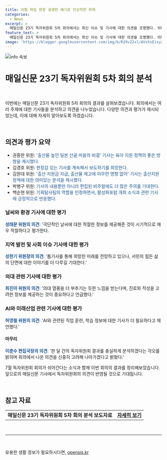 ```yaml
---
title: 의협 파업 현장 생생한 얘기로 인상적한 취재
categories:
  - News
excerpt: >
  매일신문 23기 독자위원회 5차 회의에서는 최신 이슈 및 기사에 대한 의견을 조명했다. 의대 열풍 부추기는 기사를 조심할 필요가 있다는 지적과 함께, 출산율 상승을 위한 육아 지원의 중요성을 강조하는 내용이 인상적이었다. 또한, 의사협회 파업 관련 소식부터 지역 관광 프로그램의 홍보까지 다양한 주제를 다뤘다. 미래산업과 관련된 AI 기사들 또한 다뤘으며, 후속 보도를 기대했다. 다음 회의는 7월에 개최 예정이다. (요약문 종료)
feature_text: >
  매일신문 23기 독자위원회 5차 회의에서는 최신 이슈 및 기사에 대한 의견을 조명했다. 의대 열풍 부추기는 기사를 조심할 필요가 있다는 지적과 함께, 출산율 상승을 위한 육아 지원의 중요성을 강조하는 내용이 인상적이었다. 또한, 의사협회 파업 관련 소식부터 지역 관광 프로그램의 홍보까지 다양한 주제를 다뤘다. 미래산업과 관련된 AI 기사들 또한 다뤘으며, 후속 보도를 기대했다. 다음 회의는 7월에 개최 예정이다. (요약문 종료)
image: 'https://blogger.googleusercontent.com/img/b/R29vZ2xl/AVvXsEixyZcFfHzMRdzZMjFBmAUKJYCLCGyLL1o632UiGVXcaFdKo_bkvkuCioo0uUKlGfBVcT3P84aROyZIXSBEx3Aw5nCQ3pTgDom1WDC4m8eifvWiAmWEEVb4x6G_l8C0QH225ldMjyaFvpxGEBGNO37VmDTDMHGhJPq73UglMfDca1-0aw/s1600/blogspot.png'
---
```


<p><img src="https://blogger.googleusercontent.com/img/b/R29vZ2xl/AVvXsEixyZcFfHzMRdzZMjFBmAUKJYCLCGyLL1o632UiGVXcaFdKo_bkvkuCioo0uUKlGfBVcT3P84aROyZIXSBEx3Aw5nCQ3pTgDom1WDC4m8eifvWiAmWEEVb4x6G_l8C0QH225ldMjyaFvpxGEBGNO37VmDTDMHGhJPq73UglMfDca1-0aw/s1600/blogspot.png" alt="info 속보" /></p>

<h1>매일신문 23기 독자위원회 5차 회의 분석</h1>

<p data-ke-size="size16">&nbsp;</p>

<p>이번에는 매일신문 23기 독자위원회 5차 회의의 결과를 살펴보겠습니다. 회의에서는 여러 주제에 대한 기사들을 분석하고 의견을 나누었습니다. 다양한 의견과 평가가 제시되었는데, 이에 대해 자세히 알아보도록 하겠습니다.</p>

<p data-ke-size="size16">&nbsp;</p>

<h2 data-ke-size="size26">의견과 평가 요약</h2>

<ul>
  <li>권중한 위원: <span style="color: #1a5490;">'출산율 높인 일본 산골 마을의 비결' 기사는 육아 지원 정책의 좋은 방향을 제시했다.</span></li>
  <li>김경호 위원: <span style="color: #1a5490;">현장감 있는 기사를 계속해서 보도하기를 희망한다.</span></li>
  <li>김원대 위원: <span style="color: #1a5490;">'출산 지원금 지급, 출산율 제고에 아무런 영향 없어' 기사는 출산지원 정책에 대한 의미있는 분석을 제시했다.</span></li>
  <li>박병구 위원: <span style="color: #1a5490;">기사의 내용뿐만 아니라 편집된 비주얼에도 더 많은 주의를 기대한다.</span></li>
  <li>백순현 위원: <span style="color: #1a5490;">기획탐사팀의 역할을 인정하면서, 활성화포럼 개최 소식과 관련 기사에 긍정적으로 반응했다.</span></li>
</ul>

<h3>날씨와 환경 기사에 대한 평가</h3>

<p><b><span style="color: #1a5490;">성태문 위원의 의견</span></b>: '극단적인 날씨에 대한 적절한 정보를 제공해준 것이 시기적으로 매우 적절하다고 평가한다.</p>

<h3>지역 발전 및 사회 이슈 기사에 대한 평가</h3>

<p><b><span style="color: #1a5490;">성한기 위원장의 의견</span></b>: '톱기사를 통해 희망찬 미래를 전망하고 있으나, 서민의 힘든 삶의 단면에 대한 이야기를 더 다루길 기대한다.'</p>

<h3>의대 관련 기사에 대한 평가</h3>

<p><b><span style="color: #1a5490;">최진아 위원의 의견</span></b>: '의대 열풍을 더 부추기는 듯한 느낌을 받는다며, 진로와 적성을 고려한 정보를 제공하는 것이 중요하다고 언급했다.'</p>

<h3>AI와 미래산업 관련 기사에 대한 평가</h3>

<p><b><span style="color: #1a5490;">허영철 위원의 의견</span></b>: 'AI와 관련된 직업 훈련, 학습 정보에 대한 기사가 더 필요하다고 제언했다.'</p>

<h4>마무리</h4>

<p><b><span style="color: #1a5490;">이춘수 편집국장의 의견</span></b>: '한 달 간의 독자위원회 결과를 충실하게 분석하겠다는 각오를 밝히며 회의에서 나온 의견을 신중히 고려해 나아가겠다고 밝혔다.'</p>

<p>7월 독자위원회 회의가 쉬어간다는 소식과 함께 이번 회의의 결과를 정리해보았습니다. 앞으로의 매일신문 기사에서 독자위원회의 의견이 반영될 것으로 기대됩니다.</p>

<p data-ke-size="size16">&nbsp;</p>

<h2 data-ke-size="size26">참고 자료</h2>

<table>
  <tbody>
    <tr>
      <td style="text-align: center; height: 17px;"><b>매일신문 23기 독자위원회 5차 회의 분석 보도자료</b></td>
      <td style="text-align: center; height: 17px;"><b><a href="https://www.example.com/23rd_reader_council_5th_meeting_analysis" target="_blank" rel="noopener">자세히 보기</a></b></td>
    </tr>
  </tbody>
</table>

<p data-ke-size="size16">&nbsp;</p>

<hr>

<p data-ke-size="size16">&nbsp;</p>
유용한 생활 정보가 필요하시다면, <a href="https://opensis.kr" rel="dofollow">opensis.kr</a>


